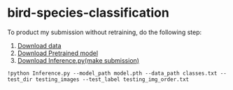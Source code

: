 # bird-species-classification

To product my submission without retraining, do the following step:
  1. [Download data](https://competitions.codalab.org/my/datasets/download/83f7141a-641e-4e32-8d0c-42b482457836)
  2. [Download Pretrained model](https://drive.google.com/uc?export=download&id=1yKz2pEB2N6u9DKrmtio9-RaDM3h29u6s)
  3. [Download Inference.py(make submission)](https://drive.google.com/uc?export=download&id=1MxxValX4DfHhJn0c8A4CPdWX6Vo7S87R)
  
  
```
!python Inference.py --model_path model.pth --data_path classes.txt --test_dir testing_images --test_label testing_img_order.txt
```
